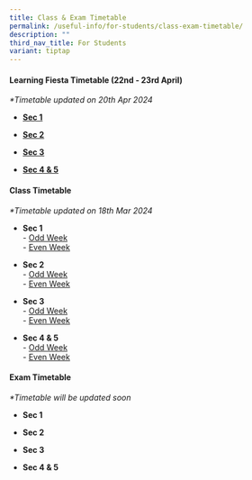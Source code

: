 ```yaml
---
title: Class & Exam Timetable
permalink: /useful-info/for-students/class-exam-timetable/
description: ""
third_nav_title: For Students
variant: tiptap
---
```

<h4><strong>Learning Fiesta Timetable (22nd - 23rd April)</strong></h4>
<p><em>*Timetable updated on 20th Apr 2024</em>
</p>
<ul data-tight="true" class="tight">
<li>
<p><strong><a href="/files/Timetable/AI Learning Fiesta/S1class_timetables_Learning_Fiesta_22___23_April_2024.pdf" rel="noopener noreferrer nofollow" target="_blank">Sec 1</a></strong>
</p>
</li>
<li>
<p><strong><a href="/files/Timetable/AI Learning Fiesta/S2class_timetables_Learning_Fiesta_22___23_April_2024.pdf" rel="noopener noreferrer nofollow" target="_blank">Sec 2</a></strong>
</p>
</li>
<li>
<p><strong><a href="/files/Timetable/AI Learning Fiesta/S3class_timetables_Learning_Fiesta_22__23_April_2024.pdf" rel="noopener noreferrer nofollow" target="_blank">Sec 3</a></strong>
</p>
</li>
<li>
<p><strong><a href="/files/Timetable/AI Learning Fiesta/S4_5class_timetables_Learning_fiesta_22__23_April_2024.pdf" rel="noopener noreferrer nofollow" target="_blank">Sec 4 &amp; 5</a></strong>
</p>
</li>
</ul>
<h4><strong>Class Timetable</strong></h4>
<p><em>*Timetable updated on 18th Mar 2024</em>
</p>
<ul data-tight="true" class="tight">
<li>
<p><strong>Sec 1</strong> 
<br>-&nbsp;<a href="/files/Timetable/2024/S1_Class_Odd_TT_T2.pdf" rel="noopener noreferrer nofollow" target="_blank">Odd Week</a> 
<br>-&nbsp;<a href="/files/Timetable/2024/S1_Class_Even_TT_T2.pdf" rel="noopener noreferrer nofollow" target="_blank">Even Week</a>
</p>
</li>
<li>
<p><strong>Sec 2</strong> 
<br>-&nbsp;<a href="/files/Timetable/2024/S2_Class_Odd_TT_T2.pdf" rel="noopener noreferrer nofollow" target="_blank">Odd Week</a> 
<br>-&nbsp;<a href="/files/Timetable/2024/S2_Class_Even_TT_T2.pdf" rel="noopener noreferrer nofollow" target="_blank">Even Week</a>
</p>
</li>
<li>
<p><strong>Sec 3</strong> 
<br>-&nbsp;<a href="/files/Timetable/2024/S3_Class_Odd_TT_T2.pdf" rel="noopener noreferrer nofollow" target="_blank">Odd Week</a> 
<br>-&nbsp;<a href="/files/Timetable/2024/S3_Class_Even_TT_T2.pdf" rel="noopener noreferrer nofollow" target="_blank">Even Week</a>
</p>
</li>
<li>
<p><strong>Sec 4 &amp; 5</strong> 
<br>-&nbsp;<a href="/files/Timetable/2024/S4_5_Class_Odd_TT_T2.pdf" rel="noopener noreferrer nofollow" target="_blank">Odd Week</a> 
<br>-&nbsp;<a href="/files/Timetable/2024/S4_5_Class_Even_TT_T2.pdf" rel="noopener noreferrer nofollow" target="_blank">Even Week</a>
</p>
</li>
</ul>
<h4><strong>Exam Timetable</strong></h4>
<p><em>*Timetable will be updated soon</em>
</p>
<ul data-tight="true" class="tight">
<li>
<p><strong>Sec 1</strong>
</p>
</li>
<li>
<p><strong>Sec 2</strong>
</p>
</li>
<li>
<p><strong>Sec 3</strong>
</p>
</li>
<li>
<p><strong>Sec 4 &amp; 5</strong>
</p>
</li>
</ul>
<p></p>